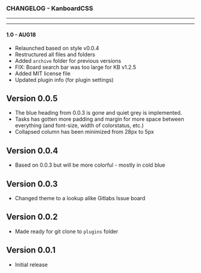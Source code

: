 ### CHANGELOG - KanboardCSS
------
------

#### 1.0 - AUG18

- Relaunched based on style v0.0.4
- Restructured all files and folders
- Added `archive` folder for previous versions
- FIX: Board search bar was too large for KB v1.2.5
- Added MIT license file
- Updated plugin info (for plugin settings)

Version 0.0.5
-------------

* The blue heading from 0.0.3 is gone and quiet grey is implemented.
* Tasks has gotten more padding and margin for more space between everything (and font-size, width of colorstatus, etc.)
* Collapsed column has been minimized from 28px to 5px

Version 0.0.4
-------------

* Based on 0.0.3 but will be more colorful - mostly in cold blue


Version 0.0.3
-------------

* Changed theme to a lookup alike Gitlabs Issue board


Version 0.0.2
-------------

* Made ready for git clone to `plugins` folder


Version 0.0.1
-------------

* Initial release
